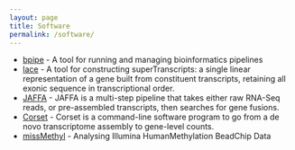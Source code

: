 ```yaml
---
layout: page
title: Software
permalink: /software/
---
```


* [bpipe](http://docs.bpipe.org/) - A tool for running and managing bioinformatics pipelines
* [lace](https://github.com/Oshlack/Lace/wiki) - A tool for constructing superTranscripts: a single linear representation of a gene built from constituent transcripts, retaining all exonic sequence in transcriptional order.
* [JAFFA](https://github.com/Oshlack/JAFFA/wiki) - JAFFA is a multi-step pipeline that takes either raw RNA-Seq reads, or pre-assembled transcripts, then searches for gene fusions.
* [Corset](https://github.com/Oshlack/Corset/wiki) - Corset is a command-line software program to go from a de novo transcriptome assembly to gene-level counts.
* [missMethyl](http://www.bioconductor.org/packages/release/bioc/html/missMethyl.html) - Analysing Illumina HumanMethylation BeadChip Data
